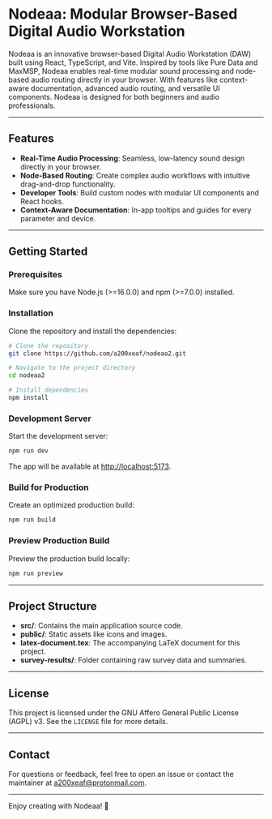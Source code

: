 # Nodeaa: Modular Browser-Based Digital Audio Workstation

Nodeaa is an innovative browser-based Digital Audio Workstation (DAW) built using React, TypeScript, and Vite. Inspired by tools like Pure Data and MaxMSP, Nodeaa enables real-time modular sound processing and node-based audio routing directly in your browser. With features like context-aware documentation, advanced audio routing, and versatile UI components. Nodeaa is designed for both beginners and audio professionals.

---

## Features

- **Real-Time Audio Processing**: Seamless, low-latency sound design directly in your browser.
- **Node-Based Routing**: Create complex audio workflows with intuitive drag-and-drop functionality.
- **Developer Tools**: Build custom nodes with modular UI components and React hooks.
- **Context-Aware Documentation**: In-app tooltips and guides for every parameter and device.

---

## Getting Started

### Prerequisites

Make sure you have Node.js (>=16.0.0) and npm (>=7.0.0) installed.

### Installation

Clone the repository and install the dependencies:

```bash
# Clone the repository
git clone https://github.com/a200xeaf/nodeaa2.git

# Navigate to the project directory
cd nodeaa2

# Install dependencies
npm install
```

### Development Server

Start the development server:

```bash
npm run dev
```

The app will be available at [http://localhost:5173](http://localhost:5173).

### Build for Production

Create an optimized production build:

```bash
npm run build
```

### Preview Production Build

Preview the production build locally:

```bash
npm run preview
```

---

## Project Structure

- **src/**: Contains the main application source code.
- **public/**: Static assets like icons and images.
- **latex-document.tex**: The accompanying LaTeX document for this project.
- **survey-results/**: Folder containing raw survey data and summaries.

---

## License

This project is licensed under the GNU Affero General Public License (AGPL) v3. See the `LICENSE` file for more details.

---

## Contact

For questions or feedback, feel free to open an issue or contact the maintainer at [a200xeaf@protonmail.com](mailto:a200xeaf@protonmail.com).

---

Enjoy creating with Nodeaa! 🎵
